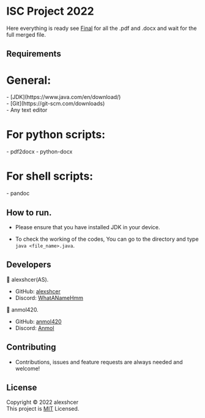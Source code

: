 # ISC Project 2022

Here everything is ready see [Final](https://github.com/alexshcer/ISC-Project/tree/main/Final) for all the .pdf and .docx and wait for the full merged file.

<h2>Requirements</h2>

<h1>General:<br></h1>
- [JDK](https://www.java.com/en/download/) <br>
- [Git](https://git-scm.com/downloads) <br>
- Any text editor

<h1>For python scripts:<br></h1>
- pdf2docx
- python-docx

<h1>For shell scripts:<br></h1>
- pandoc

<h2>How to run.</h2>

- Please ensure that you have installed JDK in your device.

- To check the working of the codes, You can go to the directory and type `java <file_name>.java`.

<h2>Developers</h2>

🔵 alexshcer(AS).
- GitHub: [alexshcer](https://www.github.com/alexshcer)
- Discord: [WhatANameHmm](https://www.discord.com/users/827559876603412591)

🔵 anmol420.
- GitHub: [anmol420](https://www.github.com/anmol420)
- Discord: [Anmol](https://www.discord.com/users/875986400649052191)


<h2>Contributing</h2>

- Contributions, issues and feature requests are always needed and welcome!

<h2>License</h2>

Copyright © 2022 alexshcer<br>
This project is [MIT](https://en.wikipedia.org/wiki/MIT_License) Licensed.

